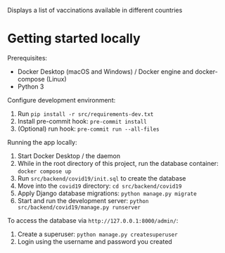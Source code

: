 Displays a list of vaccinations available in different countries

# Getting started locally

Prerequisites:
- Docker Desktop (macOS and Windows) / Docker engine and docker-compose (Linux)
- Python 3

Configure development environment:
1. Run `pip install -r src/requirements-dev.txt`
1. Install pre-commit hook: `pre-commit install`
1. (Optional) run hook: `pre-commit run --all-files`

Running the app locally:
1. Start Docker Desktop / the daemon
1. While in the root directory of this project, run the database container: `docker compose up`
1. Run `src/backend/covid19/init.sql` to create the database
1. Move into the `covid19` directory: `cd src/backend/covid19`
1. Apply Django database migrations: `python manage.py migrate`
1. Start and run the development server: `python src/backend/covid19/manage.py runserver`

To access the database via `http://127.0.0.1:8000/admin/`:
1. Create a superuser: `python manage.py createsuperuser`
1. Login using the username and password you created
